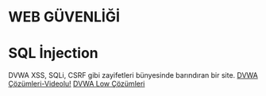 # WEB GÜVENLİĞİ

<h1>SQL İnjection</h1>
DVWA XSS, SQLi, CSRF gibi zayifetleri bünyesinde barındıran bir site.
<a href="https://www.youtube.com/watch?v=vtOodEaLK1w&list=PLRK-I5XYJS7JZgdpqTf7qnS4Pl5lzmoBS&index=1">DVWA Çözümleri-Videolu!</a>
<a href="https://gurelahmet.com/dvwa-sql-injection-b%C3%B6l%C3%BCm%C3%BC-cevaplar%C4%B1-level-low/">DVWA Low Çözümleri</a>
